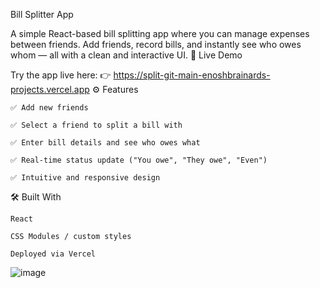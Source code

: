 Bill Splitter App

A simple React-based bill splitting app where you can manage expenses between friends. Add friends, record bills, and instantly see who owes whom — all with a clean and interactive UI.
🔗 Live Demo

Try the app live here:
👉 https://split-git-main-enoshbrainards-projects.vercel.app
⚙️ Features

    ✅ Add new friends

    ✅ Select a friend to split a bill with

    ✅ Enter bill details and see who owes what

    ✅ Real-time status update ("You owe", "They owe", "Even")

    ✅ Intuitive and responsive design

🛠 Built With

    React

    CSS Modules / custom styles

    Deployed via Vercel


![image](https://github.com/user-attachments/assets/60230666-9882-4d1d-9530-4d530255ec40)

